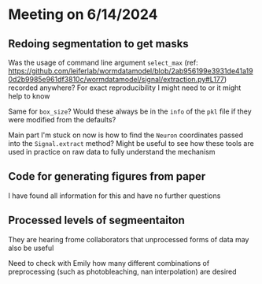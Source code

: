 # Meeting on 6/14/2024

## Redoing segmentation to get masks

Was the usage of command line argument `select_max` (ref: https://github.com/leiferlab/wormdatamodel/blob/2ab956199e3931de41a190d2b9985e961df3810c/wormdatamodel/signal/extraction.py#L177) recorded anywhere? For exact reproducibility I might need to or it might help to know

Same for `box_size`? Would these always be in the `info` of the `pkl` file if they were modified from the defaults?

Main part I'm stuck on now is how to find the `Neuron` coordinates passed into the `Signal.extract` method? Might be useful to see how these tools are used in practice on raw data to fully understand the mechanism



## Code for generating figures from paper

I have found all information for this and have no further questions
 


## Processed levels of segmeentaiton

They are hearing frome collaborators that unprocessed forms of data may also be useful

Need to check with Emily how many different combinations of preprocessing (such as photobleaching, nan interpolation) are desired
